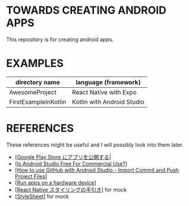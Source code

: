 # TOWARDS CREATING ANDROID APPS

This repository is for creating android apps.

# EXAMPLES

| directory name       | language (framework)       |
| -------------------- | -------------------------- |
| AwesomeProject       | React Native with Expo     |
| FirstExampleInKotlin | Kotlin with Android Studio |

# REFERENCES

These references might be useful and I will possibly look into them later.

- [[Google Play Store にアプリを公開する](https://qiita.com/minuro/items/536ac3f7c27c1442a1cb)]
- [[Is Android Studio Free For Commercial Use?](https://droidrant.com/is-android-studio-free-for-commercial-use/#Is_Android_Studio_Free_Or_Paid)]
- [[How to use GitHub with Android Studio - Import Commit and Push Project Files](https://dev.to/cardoso/how-to-use-github-with-android-studio-import-commit-and-push-project-files-39ee)]
- [[Run apps on a hardware device](https://developer.android.com/studio/run/device)]
- [[React Native スタイリングの手引き](https://zenn.dev/camcam_lemon/articles/d182e76ca1ea1c)] for mock
- [[StyleSheet](https://reactnative.dev/docs/stylesheet)] for mock

